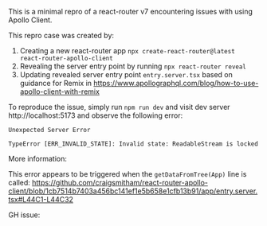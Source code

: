 This is a minimal repro of a react-router v7 encountering issues with using Apollo Client.

This repro case was created by:
1. Creating a new react-router app `npx create-react-router@latest react-router-apollo-client`
2. Revealing the server entry point  by running `npx react-router reveal`
3. Updating revealed server entry point `entry.server.tsx` based on guidance for Remix in https://www.apollographql.com/blog/how-to-use-apollo-client-with-remix

To reproduce the issue, simply run `npm run dev` and visit dev server http://localhost:5173 and observe the following error:

```
Unexpected Server Error

TypeError [ERR_INVALID_STATE]: Invalid state: ReadableStream is locked
```

More information: 

This error appears to be triggered when the `getDataFromTree(App)` line is called: https://github.com/craigsmitham/react-router-apollo-client/blob/1cb7514b7403a456bc141ef1e5b658e1cfb13b91/app/entry.server.tsx#L44C1-L44C32

GH issue: 

